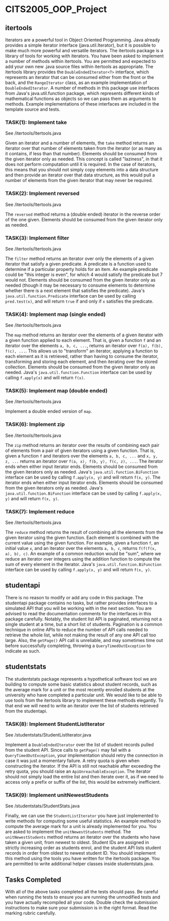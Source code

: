 # CITS2005_OOP_Project

## itertools
Iterators are a powerful tool in Object Oriented Programming. Java already
provides a simple iterator interface (java.util.Iterator), but it is possible to make
much more powerful and versatile iterators. The itertools package is a library of
tools for working with iterators. You have been asked to implement a number of
methods within itertools. You are permitted and expected to add your own new
.java source files within itertools as appropriate.
The itertools library provides the `DoubleEndedIterator<T>` interface, which
represents an iterator that can be consumed either from the front or the back, and
the `RangeIterator` class, as an example implementation of
`DoubleEndedIterator`.
A number of methods in this package use interfaces from Java's java.util.function
package, which represents different kinds of mathematical functions as objects so
we can pass them as arguments to methods. Example implementations of these
interfaces are included in the template source and tests.


### TASK(1): Implement take

See /itertools/Itertools.java

Given an iterator and a number of elements, the `take` method returns an iterator
over that number of elements taken from the iterator (or as many as it contains, if
less than that number).
Elements should be consumed from the given iterator only as needed.
This concept is called "laziness", in that it does not perform computation until it is
required. In the case of iterators, this means that you should not simply copy
elements into a data structure and then provide an iterator over that data structure,
as this would pull a number of elements from the given iterator that may never be
required.


### TASK(2): Implement reversed

See /itertools/Itertools.java

The `reversed` method returns a (double ended) iterator in the reverse order of the one given.
Elements should be consumed from the given iterator only as needed.


### TASK(3): Implement filter

See /itertools/Itertools.java

The `filter` method returns an iterator over only the elements of a given iterator that
satisfy a given predicate. A predicate is a function used to determine if a particular
property holds for an item. An example predicate could be "this integer is even", for
which 4 would satisfy the predicate but 7 would not.
Elements should be consumed from the given iterator only as needed (though it
may be necessary to consume elements to determine whether there is a next
element that satisfies the predicate).
Java's `java.util.function.Predicate` interface can be used by calling `pred.test(x)`,
and will return `true` if and only if `x` satisfies the predicate.

### TASK(4): Implement map (single ended)

See /itertools/Itertools.java

The `map` method returns an iterator over the elements of a given iterator with a
given function applied to each element.
That is, given a function `f` and an iterator over the elements `a, b, c, ...`, returns
an iterator over `f(a), f(b), f(c), ...`.
This allows us to "transform" an iterator, applying a function to each element as it
is retrieved, rather than having to consume the iterator, transforming and storing
each element, and then iterating over the stored collection.
Elements should be consumed from the given iterator only as needed.
Java's `java.util.function.Function` interface can be used by calling `f.apply(x)` and
will return `f(x)`.


### TASK(5): Implement map (double ended)

See /itertools/Itertools.java

Implement a double ended version of `map`.


### TASK(6): Implement zip

See /itertools/Itertools.java

The `zip` method returns an iterator over the results of combining each pair of
elements from a pair of given iterators using a given function.
That is, given a function `f` and iterators over the elements `a, b, c, ...` and `x, y, z,
...` returns an iterator over `f(a, x), f(b, y), f(c, z), ...`.
The iterator ends when either input iterator ends.
Elements should be consumed from the given iterators only as needed.
Java's `java.util.function.BiFunction` interface can be used by calling `f.apply(x, y)`
and will return `f(x, y)`.
The iterator ends when either input iterator ends.
Elements should be consumed from the given iterators only as needed.
Java's `java.util.function.BiFunction` interface can be used by calling `f.apply(x, y)`
and will return `f(x, y)`.


### TASK(7): Implement reduce

See /itertools/Itertools.java

The `reduce` method returns the result of combining all the elements from the
given iterator using the given function.
Each element is combined with the current value using the given function.
For example, given a function `f`, an initial value `x`, and an iterator over the
elements `a, b, c`, returns `f(f(f(x, a), b), c)`.
An example of a common reduction would be "sum", where we reduce an iterator
over integers using the addition function to compute the sum of every element in
the iterator.
Java's `java.util.function.BiFunction` interface can be used by calling `f.apply(x, y)`
and will return `f(x, y)`.


## studentapi
There is no reason to modify or add any code in this package.
The studentapi package contains no tasks, but rather provides interfaces to a
simulated API that you will be working with in the next section. You are advised to
read the documentation comments for the interfaces in this package carefully.
Notably, the student list API is paginated, returning not a single student at a time,
but a short list of students. Pagination is a common technique in online APIs to
reduce the number of API calls needed to retrieve the whole list, while not making
the result of any one API call too large.
Also, the `getPage()` API call is unreliable, and may sometimes time out before
successfully completing, throwing a `QueryTimedOutException` to indicate as
such.


## studentstats
The studentstats package represents a hypothetical software tool we are building
to compute some basic statistics about student records, such as the average mark
for a unit or the most recently enrolled students at the university who have
completed a particular unit.
We would like to be able to use tools from the itertools library to implement these
methods elegantly. To that end we will need to write an iterator over the list of
students retrieved from the studentapi.


### TASK(8): Implement StudentListIterator

See /studentstats/StudentListIterator.java

Implement a `DoubleEndedIterator` over the list of student records pulled from the
student API.
Since calls to `getPage()` may fail with a `QueryTimedOutException`, your
implementation should retry the connection in case it was just a momentary failure.
A retry quota is given when constructing the iterator. If the API is still not reachable
after exceeding the retry quota, you should raise an `ApiUnreachableException`.
The iterator should not simply load the entire list and then iterate over it, as if we
need to access only a prefix or suffix of the list, this would be extremely inefficient.


### TASK(9): Implement unitNewestStudents

See /studentstats/StudentStats.java

Finally, we can use the `StudentListIterator` you have just implemented to write
methods for computing some useful statistics. An example method to compute the
average mark for a unit is already implemented for you. You are asked to
implement the `unitNewestStudents` method.
The `unitNewestStudents` method returns an iterator over the students who have
taken a given unit, from newest to oldest. Student IDs are assigned in strictly
increasing order as students enrol, and the student API lists student records in
order from oldest to newest student ID.
You should implement this method using the tools you have written for the itertools
package. You are permitted to write additional helper classes inside
studentstats.java.

## Tasks Completed
With all of the above tasks completed all the tests should pass. Be careful when
running the tests to ensure you are running the unmodified tests and you have
actually recompiled all your code. Double check the submission instructions to
make sure your submission is in the right format. Read the marking rubric carefully.
